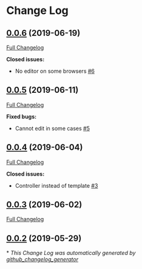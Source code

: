# Change Log

## [0.0.6](https://github.com/comur/ContentAdminBundle/tree/0.0.6) (2019-06-19)
[Full Changelog](https://github.com/comur/ContentAdminBundle/compare/0.0.5...0.0.6)

**Closed issues:**

- No editor on some browsers [\#6](https://github.com/comur/ContentAdminBundle/issues/6)

## [0.0.5](https://github.com/comur/ContentAdminBundle/tree/0.0.5) (2019-06-11)
[Full Changelog](https://github.com/comur/ContentAdminBundle/compare/0.0.4...0.0.5)

**Fixed bugs:**

- Cannot edit in some cases [\#5](https://github.com/comur/ContentAdminBundle/issues/5)

## [0.0.4](https://github.com/comur/ContentAdminBundle/tree/0.0.4) (2019-06-04)
[Full Changelog](https://github.com/comur/ContentAdminBundle/compare/0.0.3...0.0.4)

**Closed issues:**

- Controller instead of template [\#3](https://github.com/comur/ContentAdminBundle/issues/3)

## [0.0.3](https://github.com/comur/ContentAdminBundle/tree/0.0.3) (2019-06-02)
[Full Changelog](https://github.com/comur/ContentAdminBundle/compare/0.0.2...0.0.3)

## [0.0.2](https://github.com/comur/ContentAdminBundle/tree/0.0.2) (2019-05-29)


\* *This Change Log was automatically generated by [github_changelog_generator](https://github.com/skywinder/Github-Changelog-Generator)*
